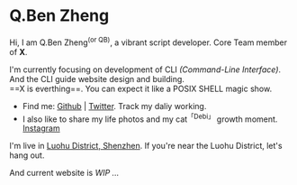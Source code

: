 <h1>Q.Ben Zheng</h1>

Hi, I am Q.Ben Zheng<sup>(or QB)</sup>, a vibrant script developer. Core Team member of **X**.


I'm currently focusing on development of CLI *(Command-Line Interface)*.<br>
And the CLI guide website design and building.<br>
==X is everthing==. You can expect it like a POSIX SHELL magic show.

<div class="w-50px my-8 mx-auto border-t border-c-border"/>

- Find me: [Github](https://github.com/Zhengqbbb) | [Twitter](https://twitter.com/zhengqbbb). Track my daliy working.
- I also like to share my life photos and my cat<sup>「Debi」</sup> growth moment. [Instagram](https://www.instagram.com/qbqiubin/)

I'm live in [Luohu District, Shenzhen](https://www.google.com/maps/place/Luohu+District,+Shenzhen,+Guangdong+Province,+China/@22.5714604,114.1083405,13z/data=!4m13!1m7!3m6!1s0x3403f56281e978c3:0x3f81202fd3e54b98!2sLuohu+District,+Shenzhen,+Guangdong+Province,+China!3b1!8m2!3d22.5483599!4d114.13166!3m4!1s0x3403f56281e978c3:0x3f81202fd3e54b98!8m2!3d22.5483599!4d114.13166). If you're near the Luohu District, let's hang out.

<p class="!text-center !mt-10">
  And current website is
  <router-link to="/posts/2022-08-24-helloworld" title="WIP page">
    <i class="i-mdi:arrow-right-bold-outline opacity-60" /> WIP ...
  </router-link>
</p>
